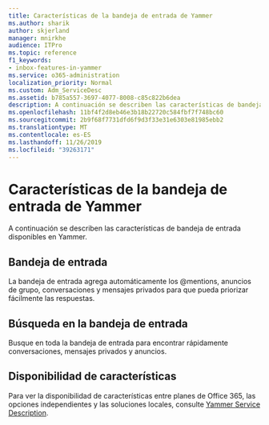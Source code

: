 ```yaml
---
title: Características de la bandeja de entrada de Yammer
ms.author: sharik
author: skjerland
manager: mnirkhe
audience: ITPro
ms.topic: reference
f1_keywords:
- inbox-features-in-yammer
ms.service: o365-administration
localization_priority: Normal
ms.custom: Adm_ServiceDesc
ms.assetid: b785a557-3697-4077-8008-c85c822b6dea
description: A continuación se describen las características de bandeja de entrada disponibles en Yammer.
ms.openlocfilehash: 11bf4f2d8eb46e3b18b22720c584fbf7f748bc60
ms.sourcegitcommit: 2b9f68f7731dfd6f9d3f33e31e6303e81985ebb2
ms.translationtype: MT
ms.contentlocale: es-ES
ms.lasthandoff: 11/26/2019
ms.locfileid: "39263171"
---
```

# <a name="inbox-features-in-yammer"></a>Características de la bandeja de entrada de Yammer

A continuación se describen las características de bandeja de entrada disponibles en Yammer.
  
## <a name="inbox"></a>Bandeja de entrada

La bandeja de entrada agrega automáticamente los @mentions, anuncios de grupo, conversaciones y mensajes privados para que pueda priorizar fácilmente las respuestas.
  
## <a name="inbox-search"></a>Búsqueda en la bandeja de entrada

Busque en toda la bandeja de entrada para encontrar rápidamente conversaciones, mensajes privados y anuncios.
  
## <a name="feature-availability"></a>Disponibilidad de características

Para ver la disponibilidad de características entre planes de Office 365, las opciones independientes y las soluciones locales, consulte [Yammer Service Description](yammer-service-description.md).
  

